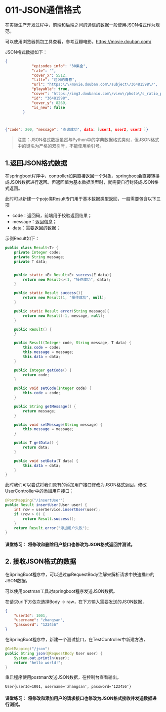 # 011-JSON通信格式

在实际生产开发过程中，前端和后端之间的通信的数据一般使用JSON格式作为规范。

可以使用浏览器抓包工具查看，参考豆瓣电影。https://movie.douban.com/

JSON格式数据如下：

```json
{
            "episodes_info": "30集全",
            "rate": "",
            "cover_x": 5512,
            "title": "迎风的青春",
            "url": "https:\/\/movie.douban.com\/subject\/36481598\/",
            "playable": true,
            "cover": "https://img3.doubanio.com\/view\/photo\/s_ratio_poster\/public\/p2910682117.jpg",
            "id": "36481598",
            "cover_y": 8269,
            "is_new": false
        }



{"code": 200, "message": "查询成功", data: [user1, user2, user3 ]}
```

> 注意：JSON格式数据虽然与Python中的字典数据格式类似，但JSON格式中的键名为严格的双引号，不能使用单引号。

## 1.返回JSON格式数据

在springboot程序中，controller如果直接返回一个对象，springboot会直接转换成JSON数据进行返回。但返回值为基本数据类型时，就需要自行封装成JSON格式返回。

此时可以新建一个pojo类Result专门用于基本数据类型返回，一般需要包含以下三项

- code：返回码，前端用于校验返回结果；
- message：返回信息；
- data：需要返回的数据；

示例Result如下：

```java
public class Result<T> {
    private Integer code;
    private String message;
    private T data;


    public static <E> Result<E> success(E data){
        return new Result<>(1, "操作成功", data);
    }

    public static Result success(){
        return new Result(1, "操作成功", null);
    }

    public static Result error(String message){
        return new Result(-1, message, null);
    }

    public Result() {
    }

    public Result(Integer code, String message, T data) {
        this.code = code;
        this.message = message;
        this.data = data;
    }

    public Integer getCode() {
        return code;
    }

    public void setCode(Integer code) {
        this.code = code;
    }

    public String getMessage() {
        return message;
    }

    public void setMessage(String message) {
        this.message = message;
    }

    public T getData() {
        return data;
    }

    public void setData(T data) {
        this.data = data;
    }
}
```

此时我们可以尝试将我们原有的添加用户接口修改为JSON格式返回，修改UserController中的添加用户接口；

```java
@PostMapping("/insertUser")
public Result insertUser(User user) {
    int row = userService.insertUser(user);
    if (row > 0) {
        return Result.success();
    }
    return Result.error("添加用户失败");
}
```

#### 课堂练习： 将修改和删除用户接口也修改为JSON格式返回并测试。

## 2. 接收JSON格式的数据

在SpringBoot程序中，可以通过@RequestBody注解来解析请求中快速携带的JSON数据。

可以使用postman工具对springboot程序发送JSON数据。

在请求url下方依次选择Body -> raw，在下方输入需要发送的JSON数据，

```json
{
    "userId": 1001,
    "username": "zhangsan",
    "password": "123456"
}
```

在SpringBoot程序中，新建一个测试接口，在TestController中新建方法，

```java
@GetMapping("/json")
public String json(@RequestBody User user) {
    System.out.println(user);
    return "hello world!";
}
```

重启程序使用postman发送JSON数据，在控制台查看输出。

```text
User{userId=1001, username='zhangsan', password='123456'}
```

#### 课堂练习： 将修改和添加用户的请求接口也修改为JSON格式接收并发送数据进行测试。